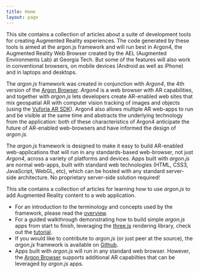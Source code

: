 ```yaml
---
title: Home
layout: page
---
```

This site contains a collection of articles about a suite of development tools for creating Augmented Reality experiences. The code generated by these tools is aimed at the argon.js framework and will run best in Argon4, the Augmented Reality Web Browser created by the AEL (Augmented Environments Lab) at Georgia Tech. But some of the features will also work in conventional browsers, on mobile devices (Android as well as iPhone) and in laptops and desktops. 




The *argon.js* framework was created in conjunction with *Argon4*, the 4th version of the [Argon Browser](http://argonjs.io/argon-app/).  *Argon4* is a web browser with AR capabilities, and together with *argon.js* lets developers create AR-enabled web sites that mix geospatial AR with computer vision tracking of images and objects (using the [Vuforia AR SDK](https://www.vuforia.com)). Argon4 also allows multiple AR web-apps to run and be visible at the same time and abstracts the underlying technology from the application: both of these characteristics of Argon4 anticipate the future of AR-enabled web-browsers and have informed the design of *argon.js*.

The *argon.js* framework is designed to make it easy to build AR-enabled web-applications that will run in any standards-based web-browser, not just *Argon4*, across a variety of platforms and devices. Apps built with *argon.js* are normal web-apps, built with standard web technologies (HTML, CSS3, JavaScript, WebGL, etc), which can be hosted with any standard server-side architecture. No proprietary server-side solution required! 


This site contains a collection of articles for learning how to use *argon.js* to add Augmented Reality content to a web application. 

* For an introduction to the terminology and concepts used by the framework, please read the [overview](/concepts/overview/).
* For a guided walkthrough demonstrating how to build simple *argon.js* apps from start to finish, leveraging the [three.js](http://threejs.org) rendering library, check out the [tutorial](/tutorial/).
* If you would like to contribute to *argon.js* (or just peer at the source), the *argon.js* framework is available on [Github](https://github.com/argonjs/argon).
* Apps built with *argon.js* will run in any standard web browser. However, the [Argon Browser](http://argonjs.io/argon-app) supports additional AR capabilties that can be leveraged by *argon.js* apps.
